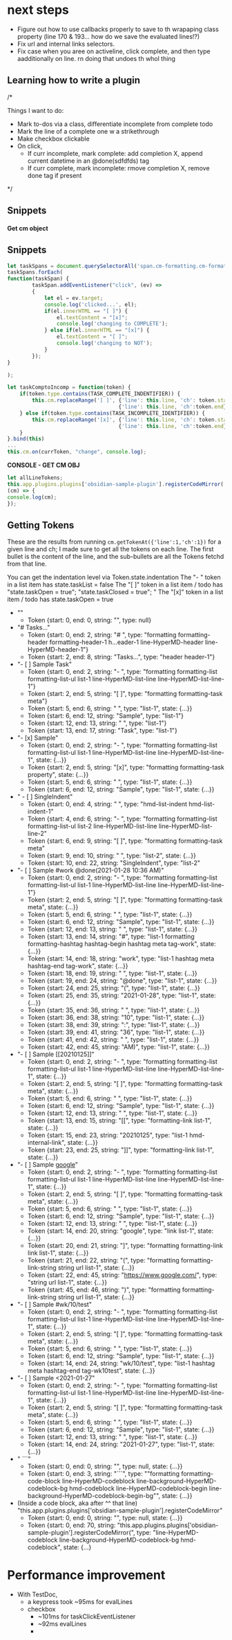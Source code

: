 # next steps
- Figure out how to use callbacks properly to save to th wrapaping class property (line 170 & 193... how do we save the evaluated lines!?)
- Fix url and internal links selectors.
- Fix case when you aree on activeline, click complete, and then type aadditionally on line. rn doing that undoes th whol thing

## Learning how to write a plugin
/*

Things I want to do:
- Mark to-dos via a class, differentiate incomplete from complete todo
- Mark the line of a complete one w a strikethrough
- Make checkbox clickable
- On click, 
    - If curr incomplete, mark complete: add completion X, append current datetime in an @done(sdfdfds) tag 
    - If curr complete, mark incomplete: rmove completion X, remove done tag if present


*/


## Snippets

#### Get cm object


## Snippets

```typescript
let taskSpans = document.querySelectorAll('span.cm-formatting.cm-formatting-task');
taskSpans.forEach(
function(taskSpan) {
        taskSpan.addEventListener("click", (ev) =>
        {
            let el = ev.target;
            console.log('clicked...', el);
            if(el.innerHTML == "[ ]") {
                el.textContent = "[x]";
                console.log('changing to COMPLETE');
            } else if(el.innerHTML == "[x]") {
                el.textContent = "[ ]";
                console.log('changing to NOT');
            }    
        });
}

);
```

```typescript
let taskComptoIncomp = function(token) {
    if(token.type.contains(TASK_COMPLETE_INDENTIFIER)) {
        this.cm.replaceRange('[ ]', {'line': this.line, 'ch': token.start}, 
                                    {'line': this.line, 'ch':token.end})
    } else if(token.type.contains(TASK_INCOMPLETE_IDENTIFIER)) {
        this.cm.replaceRange('[x]', {'line': this.line, 'ch': token.start}, 
                                    {'line': this.line, 'ch':token.end})
    }
}.bind(this)
...
this.cm.on(currToken, "change", console.log);
```

**CONSOLE - GET CM OBJ**
```js
let allLineTokens;
this.app.plugins.plugins['obsidian-sample-plugin'].registerCodeMirror(
(cm) => {
console.log(cm);
});
```

## Getting Tokens

These are the results from running `cm.getTokenAt({'line':1,'ch':1})` for a given line and ch; I made sure to get all the tokens on each line. The first bullet is the content of the line, and the sub-bullets are all the Tokens fetchd from that line.

You can get the indentation level via Token.state.indentation
The "- " token in a list item has state.taskList = false
The "[ ]" token in a list item / todo has "state.taskOpen = true"; "state.taskClosed = true"; "
The "[x]" token in a list item / todo has state.taskOpen = true

* ""
    * Token {start: 0, end: 0, string: "", type: null}
* "# Tasks..."
    * Token {start: 0, end: 2, string: "# ", type: "formatting formatting-header formatting-header-1 h…eader-1 line-HyperMD-header line-HyperMD-header-1"}
    * Token {start: 2, end: 8, string: "Tasks…", type: "header header-1"}
* "- [ ] Sample Task"
    * Token {start: 0, end: 2, string: "- ", type: "formatting formatting-list formatting-list-ul list-1 line-HyperMD-list-line line-HyperMD-list-line-1"}
    * Token {start: 2, end: 5, string: "[ ]", type: "formatting formatting-task meta"}
    * Token {start: 5, end: 6, string: " ", type: "list-1", state: {…}}
    * Token {start: 6, end: 12, string: "Sample", type: "list-1"}
    * Token {start: 12, end: 13, string: " ", type: "list-1"}
    * Token {start: 13, end: 17, string: "Task", type: "list-1"}
* "- [x] Sample"
    * Token {start: 0, end: 2, string: "- ", type: "formatting formatting-list formatting-list-ul list-1 line-HyperMD-list-line line-HyperMD-list-line-1", state: {…}} 
    * Token {start: 2, end: 5, string: "[x]", type: "formatting formatting-task property", state: {…}}
    * Token {start: 5, end: 6, string: " ", type: "list-1", state: {…}} 
    * Token {start: 6, end: 12, string: "Sample", type: "list-1", state: {…}}
* "    - [ ] SingleIndent"
    * Token {start: 0, end: 4, string: "    ", type: "hmd-list-indent hmd-list-indent-1"
    * Token {start: 4, end: 6, string: "- ", type: "formatting formatting-list formatting-list-ul list-2 line-HyperMD-list-line line-HyperMD-list-line-2"
    * Token {start: 6, end: 9, string: "[ ]", type: "formatting formatting-task meta"
    * Token {start: 9, end: 10, string: " ", type: "list-2", state: {…}}
    * Token {start: 10, end: 22, string: "SingleIndent", type: "list-2"
* "- [ ] Sample #work @done(2021-01-28 10:36 AM)"
    * Token {start: 0, end: 2, string: "- ", type: "formatting formatting-list formatting-list-ul list-1 line-HyperMD-list-line line-HyperMD-list-line-1"}
    * Token {start: 2, end: 5, string: "[ ]", type: "formatting formatting-task meta", state: {…}} 
    * Token {start: 5, end: 6, string: " ", type: "list-1", state: {…}} 
    * Token {start: 6, end: 12, string: "Sample", type: "list-1", state: {…}} 
    * Token {start: 12, end: 13, string: " ", type: "list-1", state: {…}}
    * Token {start: 13, end: 14, string: "#", type: "list-1 formatting formatting-hashtag hashtag-begin hashtag meta tag-work", state: {…}}
    * Token {start: 14, end: 18, string: "work", type: "list-1 hashtag meta hashtag-end tag-work", state: {…}} 
    * Token {start: 18, end: 19, string: " ", type: "list-1", state: {…}}
    * Token {start: 19, end: 24, string: "@done", type: "list-1", state: {…}}
    * Token {start: 24, end: 25, string: "(", type: "list-1", state: {…}}
    * Token {start: 25, end: 35, string: "2021-01-28", type: "list-1", state: {…}}
    * Token {start: 35, end: 36, string: " ", type: "list-1", state: {…}} 
    * Token {start: 36, end: 38, string: "10", type: "list-1", state: {…}} 
    * Token {start: 38, end: 39, string: ":", type: "list-1", state: {…}} 
    * Token {start: 39, end: 41, string: "36", type: "list-1", state: {…}} 
    * Token {start: 41, end: 42, string: " ", type: "list-1", state: {…}}
    * Token {start: 42, end: 45, string: "AM)", type: "list-1", state: {…}}
* "- [ ] Sample [[20210125]]"
    * Token {start: 0, end: 2, string: "- ", type: "formatting formatting-list formatting-list-ul list-1 line-HyperMD-list-line line-HyperMD-list-line-1", state: {…}} 
    * Token {start: 2, end: 5, string: "[ ]", type: "formatting formatting-task meta", state: {…}} 
    * Token {start: 5, end: 6, string: " ", type: "list-1", state: {…}} 
    * Token {start: 6, end: 12, string: "Sample", type: "list-1", state: {…}} 
    * Token {start: 12, end: 13, string: " ", type: "list-1", state: {…}} 
    * Token {start: 13, end: 15, string: "[[", type: "formatting-link list-1", state: {…}} 
    * Token {start: 15, end: 23, string: "20210125", type: "list-1 hmd-internal-link", state: {…}} 
    * Token {start: 23, end: 25, string: "]]", type: "formatting-link list-1", state: {…}} 
* "- [ ] Sample [google](https://www.google.com/)"
    * Token {start: 0, end: 2, string: "- ", type: "formatting formatting-list formatting-list-ul list-1 line-HyperMD-list-line line-HyperMD-list-line-1", state: {…}} 
    * Token {start: 2, end: 5, string: "[ ]", type: "formatting formatting-task meta", state: {…}} 
    * Token {start: 5, end: 6, string: " ", type: "list-1", state: {…}} 
    * Token {start: 6, end: 12, string: "Sample", type: "list-1", state: {…}} 
    * Token {start: 12, end: 13, string: " ", type: "list-1", state: {…}} 
    * Token {start: 14, end: 20, string: "google", type: "link list-1", state: {…}} 
    * Token {start: 20, end: 21, string: "]", type: "formatting formatting-link link list-1", state: {…}} 
    * Token {start: 21, end: 22, string: "(", type: "formatting formatting-link-string string url list-1", state: {…}} 
    * Token {start: 22, end: 45, string: "https://www.google.com/", type: "string url list-1", state: {…}} 
    * Token {start: 45, end: 46, string: ")", type: "formatting formatting-link-string string url list-1", state: {…}}
* "- [ ] Sample #wk/10/test"
    * Token {start: 0, end: 2, string: "- ", type: "formatting formatting-list formatting-list-ul list-1 line-HyperMD-list-line line-HyperMD-list-line-1", state: {…}} 
    * Token {start: 2, end: 5, string: "[ ]", type: "formatting formatting-task meta", state: {…}} 
    * Token {start: 5, end: 6, string: " ", type: "list-1", state: {…}} 
    * Token {start: 6, end: 12, string: "Sample", type: "list-1", state: {…}} 
    * Token {start: 14, end: 24, string: "wk/10/test", type: "list-1 hashtag meta hashtag-end tag-wk10test", state: {…}} 
* "- [ ] Sample <2021-01-27"
    * Token {start: 0, end: 2, string: "- ", type: "formatting formatting-list formatting-list-ul list-1 line-HyperMD-list-line line-HyperMD-list-line-1", state: {…}}
    * Token {start: 2, end: 5, string: "[ ]", type: "formatting formatting-task meta", state: {…}} 
    * Token {start: 5, end: 6, string: " ", type: "list-1", state: {…}} 
    * Token {start: 6, end: 12, string: "Sample", type: "list-1", state: {…}}
    * Token {start: 12, end: 13, string: " ", type: "list-1", state: {…}} 
    * Token {start: 14, end: 24, string: "2021-01-27", type: "list-1", state: {…}} 
* " ```"
    * Token {start: 0, end: 0, string: "", type: null, state: {…}} 
    * Token {start: 0, end: 3, string: "```", type: ""formatting formatting-code-block  line-HyperMD-codeblock line-background-HyperMD-codeblock-bg hmd-codeblock line-HyperMD-codeblock-begin line-background-HyperMD-codeblock-begin-bg"", state: {…}}
* (Inside a code block, aka after ^^ that line) "this.app.plugins.plugins['obsidian-sample-plugin'].registerCodeMirror"
    * Token {start: 0, end: 0, string: "", type: null, state: {…}} 
    * Token {start: 0, end: 70, string: "this.app.plugins.plugins['obsidian-sample-plugin'].registerCodeMirror(", type: "line-HyperMD-codeblock line-background-HyperMD-codeblock-bg hmd-codeblock", state: {…}



# Performance improvement

- With TestDoc, 
  - a keypress took ~95ms for evalLines
  - checkbox 
    - ~101ms for taskClickEventListener
    - ~92ms evalLines
    - 
